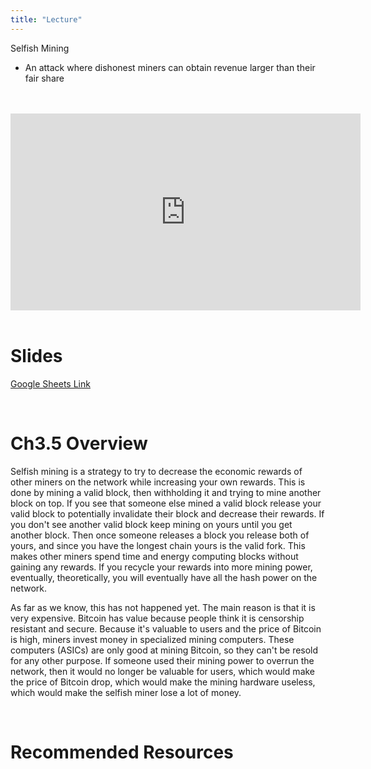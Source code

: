 ```yaml
---
title: "Lecture"
---
```


Selfish Mining
- An attack where dishonest miners can obtain revenue larger than their fair share

<br />
<br />
<iframe
	width="560"
	height="315"
	src="https://youtu.be/ulb9XVs-7Pk"
	frameborder="0"
	allow="accelerometer; autoplay; encrypted-media; gyroscope; picture-in-picture"
	allowfullscreen>
</iframe>
<br />
<br />

# Slides

[Google Sheets Link](https://docs.google.com/presentation/d/1l4eTY0qzsjlOQDHOw0djm9WfSeoCUnpCcjneTjOKOEo/edit#slide=id.g5a6da1651d_1_1477)

<br />

# Ch3.5 Overview

Selfish mining is a strategy to try to decrease the economic rewards of other miners on the network while increasing your own rewards. This is done by mining a valid block, then withholding it and trying to mine another block on top. If you see that someone else mined a valid block release your valid block to potentially invalidate their block and decrease their rewards. If you don't see another valid block keep mining on yours until you get another block. Then once someone releases a block you release both of yours, and since you have the longest chain yours is the valid fork. This makes other miners spend time and energy computing blocks without gaining any rewards. If you recycle your rewards into more mining power, eventually, theoretically, you will eventually have all the hash power on the network.

As far as we know, this has not happened yet. The main reason is that it is very expensive. Bitcoin has value because people think it is censorship resistant and secure. Because it's valuable to users and the price of Bitcoin is high, miners invest money in specialized mining computers. These computers (ASICs) are only good at mining Bitcoin, so they can't be resold for any other purpose. If someone used their mining power to overrun the network, then it would no longer be valuable for users, which would make the price of Bitcoin drop, which would make the mining hardware useless, which would make the selfish miner lose a lot of money.

<br />

# Recommended Resources


<br />


